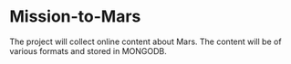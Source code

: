 # Mission-to-Mars
The project will collect online content about Mars. The content will be of various formats and stored in MONGODB.
